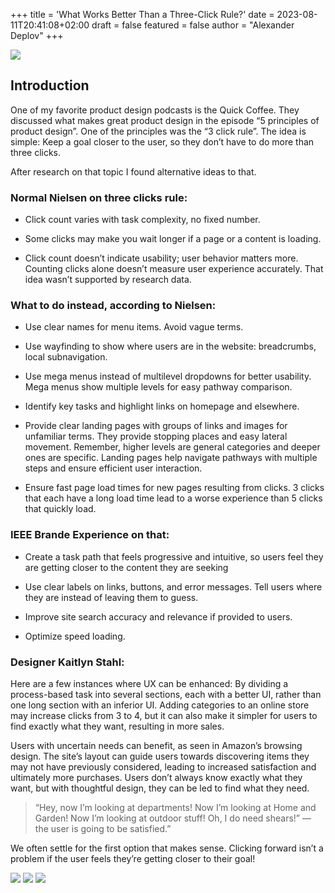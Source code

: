 +++
title = 'What Works Better Than a Three-Click Rule?'
date = 2023-08-11T20:41:08+02:00
draft = false
featured = false
author = "Alexander Deplov"
+++

![](images/0.webp)

## Introduction

One of my favorite product design podcasts is the Quick Coffee. They discussed what makes great product design in the episode “5 principles of product design”. One of the principles was the “3 click rule”. The idea is simple: Keep a goal closer to the user, so they don’t have to do more than three clicks.

After research on that topic I found alternative ideas to that.

### Normal Nielsen on three clicks rule:

* Click count varies with task complexity, no fixed number.

* Some clicks may make you wait longer if a page or a content is loading.

* Click count doesn’t indicate usability; user behavior matters more. Counting clicks alone doesn’t measure user experience accurately. That idea wasn’t supported by research data.

### What to do instead, according to Nielsen:

* Use clear names for menu items. Avoid vague terms.

* Use wayfinding to show where users are in the website: breadcrumbs, local subnavigation.

* Use mega menus instead of multilevel dropdowns for better usability. Mega menus show multiple levels for easy pathway comparison.

* Identify key tasks and highlight links on homepage and elsewhere.

* Provide clear landing pages with groups of links and images for unfamiliar terms. They provide stopping places and easy lateral movement. Remember, higher levels are general categories and deeper ones are specific. Landing pages help navigate pathways with multiple steps and ensure efficient user interaction.

* Ensure fast page load times for new pages resulting from clicks. 3 clicks that each have a long load time lead to a worse experience than 5 clicks that quickly load.

### IEEE Brande Experience on that:

* Create a task path that feels progressive and intuitive, so users feel they are getting closer to the content they are seeking

* Use clear labels on links, buttons, and error messages. Tell users where they are instead of leaving them to guess.

* Improve site search accuracy and relevance if provided to users.

* Optimize speed loading.

### Designer Kaitlyn Stahl:

Here are a few instances where UX can be enhanced: By dividing a process-based task into several sections, each with a better UI, rather than one long section with an inferior UI. Adding categories to an online store may increase clicks from 3 to 4, but it can also make it simpler for users to find exactly what they want, resulting in more sales.

Users with uncertain needs can benefit, as seen in Amazon’s browsing design. The site’s layout can guide users towards discovering items they may not have previously considered, leading to increased satisfaction and ultimately more purchases. Users don’t always know exactly what they want, but with thoughtful design, they can be led to find what they need.

> “Hey, now I’m looking at departments! Now I’m looking at Home and Garden! Now I’m looking at outdoor stuff! Oh, I do need shears!” — the user is going to be satisfied.”

We often settle for the first option that makes sense. Clicking forward isn’t a problem if the user feels they’re getting closer to their goal!

![](images/1.webp)
![](images/2.webp)
![](images/3.webp)